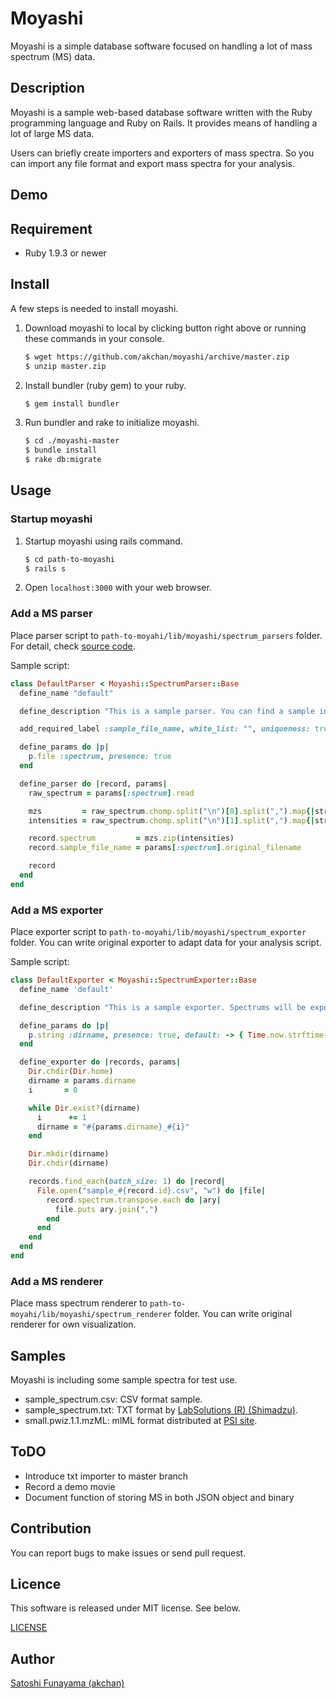 Moyashi
========================================

Moyashi is a simple database software focused on handling a lot of mass spectrum (MS) data.

## Description

Moyashi is a sample web-based database software written with the Ruby programming language and Ruby on Rails. It provides means of handling a lot of large MS data.

Users can briefly create importers and exporters of mass spectra. So you can import any file format and export mass spectra for your analysis.

## Demo

## Requirement

- Ruby 1.9.3 or newer

## Install

A few steps is needed to install moyashi.

1. Download moyashi to local by clicking button right above or running these commands in your console.

	``` sh
	$ wget https://github.com/akchan/moyashi/archive/master.zip
	$ unzip master.zip
	```

2. Install bundler (ruby gem) to your ruby.

	```sh
	$ gem install bundler
	```

3. Run bundler and rake to initialize moyashi.

	```sh
	$ cd ./moyashi-master
	$ bundle install
	$ rake db:migrate
	```

## Usage

### Startup moyashi

1. Startup moyashi using rails command.

	```sh
	$ cd path-to-moyashi
	$ rails s
	```

2. Open `localhost:3000` with your web browser.

### Add a MS parser

Place parser script to `path-to-moyahi/lib/moyashi/spectrum_parsers` folder. For detail, check [source code](https://github.com/akchan/moyashi/blob/master/lib/moyashi/spectrum_parsers/default.rb).

Sample script:

```ruby
class DefaultParser < Moyashi::SpectrumParser::Base
  define_name "default"

  define_description "This is a sample parser. You can find a sample input file in path-to-moyashi/samples foulder."

  add_required_label :sample_file_name, white_list: "", uniqueness: true

  define_params do |p|
    p.file :spectrum, presence: true
  end

  define_parser do |record, params|
    raw_spectrum = params[:spectrum].read

    mzs         = raw_spectrum.chomp.split("\n")[0].split(",").map{|str| str.to_f }
    intensities = raw_spectrum.chomp.split("\n")[1].split(",").map{|str| str.to_i }

    record.spectrum         = mzs.zip(intensities)
    record.sample_file_name = params[:spectrum].original_filename

    record
  end
end
```

### Add a MS exporter

Place exporter script to `path-to-moyahi/lib/moyashi/spectrum_exporter` folder. You can write original exporter to adapt data for your analysis script.

Sample script:

```ruby
class DefaultExporter < Moyashi::SpectrumExporter::Base
  define_name 'default'

  define_description "This is a sample exporter. Spectrums will be exported in your HOME directory."

  define_params do |p|
    p.string :dirname, presence: true, default: -> { Time.now.strftime("%Y%m%d") }
  end

  define_exporter do |records, params|
    Dir.chdir(Dir.home)
    dirname = params.dirname
    i       = 0

    while Dir.exist?(dirname)
      i      += 1
      dirname = "#{params.dirname}_#{i}"
    end

    Dir.mkdir(dirname)
    Dir.chdir(dirname)

    records.find_each(batch_size: 1) do |record|
      File.open("sample_#{record.id}.csv", "w") do |file|
        record.spectrum.transpose.each do |ary|
          file.puts ary.join(",")
        end
      end
    end
  end
end
```

### Add a MS renderer

Place mass spectrum renderer to `path-to-moyahi/lib/moyashi/spectrum_renderer` folder. You can write original renderer for own visualization.

## Samples

Moyashi is including some sample spectra for test use.

- sample_spectrum.csv: CSV format sample.
- sample_spectrum.txt: TXT format by [LabSolutions (R) (Shimadzu)](http://www.shimadzu.com/an/labsolutions-cs/index.html).
- small.pwiz.1.1.mzML: mlML format distributed at [PSI site](http://www.psidev.info/mzml_1_0_0%20).

## ToDO

- Introduce txt importer to master branch
- Record a demo movie
- Document function of storing MS in both JSON object and binary

## Contribution

You can report bugs to make issues or send pull request.

## Licence

This software is released under MIT license. See below.

[LICENSE](https://github.com/akchan/moyashi/blob/master/LICENSE)

## Author

[Satoshi Funayama (akchan)](https://github.com/akchan)